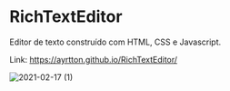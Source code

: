 # RichTextEditor

Editor de texto construído com HTML, CSS e Javascript.

Link: https://ayrtton.github.io/RichTextEditor/

![2021-02-17 (1)](https://user-images.githubusercontent.com/46231350/108204720-e8878180-7102-11eb-901a-e739f0c8d611.png)
